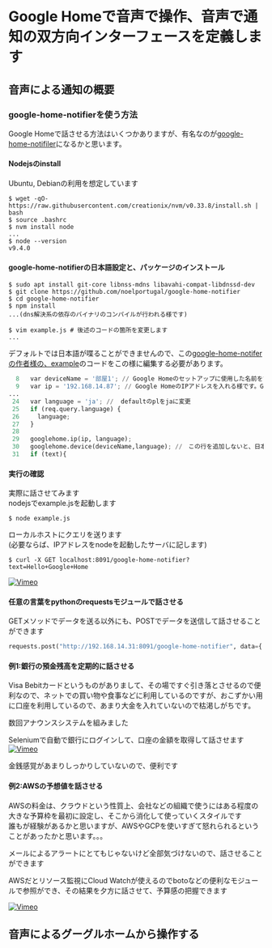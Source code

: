 # Google Homeで音声で操作、音声で通知の双方向インターフェースを定義します

## 音声による通知の概要
### google-home-notifierを使う方法

Google Homeで話させる方法はいくつかありますが、有名なのが[google-home-notifiler](https://github.com/noelportugal/google-home-notifier)になるかと思います。

#### Nodejsのinstall
Ubuntu, Debianの利用を想定しています  
```console
$ wget -qO- https://raw.githubusercontent.com/creationix/nvm/v0.33.8/install.sh | bash
$ source .bashrc
$ nvm install node
...
$ node --version
v9.4.0
```

#### google-home-notifierの日本語設定と、パッケージのインストール
```console
$ sudo apt install git-core libnss-mdns libavahi-compat-libdnssd-dev
$ git clone https://github.com/noelportugal/google-home-notifier
$ cd google-home-notifier
$ npm install
...(dns解決系の依存のバイナリのコンパイルが行われる様です)

$ vim example.js # 後述のコードの箇所を変更します
...
```

デフォルトでは日本語が喋ることができませんので、この[google-home-notiferの作者様の、example](https://github.com/noelportugal/google-home-notifier)のコードをこの様に編集する必要があります。  

```python
  8   var deviceName = '部屋1'; // Google Homeのセットアップに使用した名前を設定します
  9   var ip = '192.168.14.87'; // Google HomeのIPアドレスを入れる様です。Google Homeをセットアップしたアプリで確認できます
...
 24   var language = 'ja'; //  defaultのplをjaに変更
 25   if (req.query.language) {
 26     language;
 27   }
 28
 29   googlehome.ip(ip, language);
 30   googlehome.device(deviceName,language); //　この行を追加しないと、日本語を入力しても何も発話してくれない！！
 31   if (text){
```

#### 実行の確認
実際に話させてみます  
nodejsでexample.jsを起動します  
```console
$ node example.js
```
ローカルホストにクエリを送ります  
(必要ならば、IPアドレスをnodeを起動したサーバに記します)
```console
$ curl -X GET localhost:8091/google-home-notifier?text=Hello+Google+Home
```
[![Vimeo](https://i.vimeocdn.com/video/677206429_100x75.jpg)](https://vimeo.com/250978500)

#### 任意の言葉をpythonのrequestsモジュールで話させる  
GETメソッドでデータを送る以外にも、POSTでデータを送信して話させることができます  
```python
requests.post("http://192.168.14.31:8091/google-home-notifier", data={'text': "ここに何か話させるテキストを入れる"})
```

#### 例1:銀行の預金残高を定期的に話させる
Visa Bebitカードというものがありまして、その場ですぐ引き落とさせるので便利なので、ネットでの買い物や食事などに利用しているのですが、おこずかい用に口座を利用しているので、あまり大金を入れていないので枯渇しがちです。  

数回アナウンスシステムを組みました  

Seleniumで自動で銀行にログインして、口座の金額を取得して話させます  
[![Vimeo](https://i.vimeocdn.com/video/677209382_100x75.jpg)](https://vimeo.com/250980847)

金銭感覚があまりしっかりしていないので、便利です  

#### 例2:AWSの予想値を話させる  
AWSの料金は、クラウドという性質上、会社などの組織で使うにはある程度の大きな予算枠を最初に設定し、そこから消化して使っていくスタイルです　　
誰もが経験があるかと思いますが、AWSやGCPを使いすぎて怒れられるということがあったかと思います。。。  

メールによるアラートにとてもじゃないけど全部気づけないので、話させることができます  

AWSだとリソース監視にCloud Watchが使えるのでbotoなどの便利なモジュールで参照ができ、その結果を夕方に話させて、予算感の把握できます  

[![Vimeo](https://i.vimeocdn.com/video/677210785_100x75.jpg)](https://vimeo.com/250981887)

## 音声によるグーグルホームから操作する

